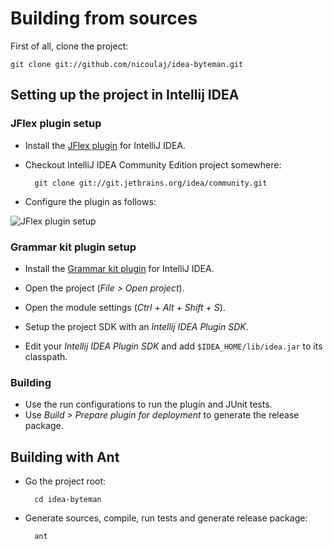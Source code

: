 Building from sources
=====================

First of all, clone the project:

    git clone git://github.com/nicoulaj/idea-byteman.git


Setting up the project in Intellij IDEA
---------------------------------------

### JFlex plugin setup

* Install the [JFlex plugin](http://plugins.intellij.net/plugin/?id=263) for IntelliJ IDEA.
* Checkout IntelliJ IDEA Community Edition project somewhere:

        git clone git://git.jetbrains.org/idea/community.git

* Configure the plugin as follows:

![JFlex plugin setup](http://i.imgur.com/Ai4qe.png)

### Grammar kit plugin setup

* Install the [Grammar kit plugin](http://plugins.intellij.net/plugin?pluginId=6606) for IntelliJ IDEA.

* Open the project (*File > Open project*).
* Open the module settings (*Ctrl + Alt + Shift + S*).
* Setup the project SDK with an *Intellij IDEA Plugin SDK*.
* Edit your *Intellij IDEA Plugin SDK* and add `$IDEA_HOME/lib/idea.jar` to its classpath.

### Building

* Use the run configurations to run the plugin and JUnit tests.
* Use *Build > Prepare plugin for deployment* to generate the release package.


Building with Ant
-----------------

* Go the project root:

        cd idea-byteman

* Generate sources, compile, run tests and generate release package:

        ant
